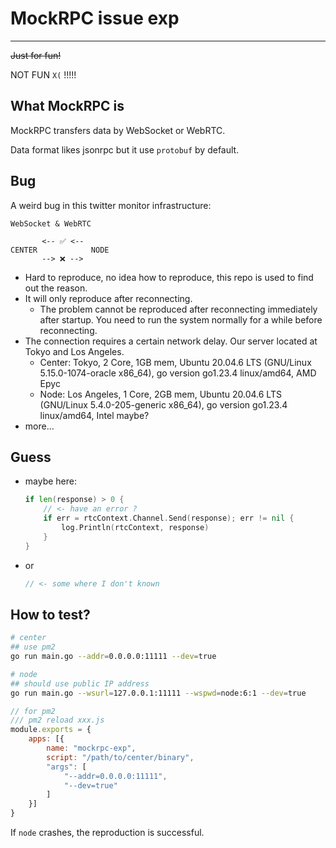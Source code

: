# MockRPC issue exp

---

~~Just for fun!~~

NOT FUN `X(` !!!!!

## What MockRPC is

MockRPC transfers data by WebSocket or WebRTC.

Data format likes jsonrpc but it use `protobuf` by default.

## Bug

A weird bug in this twitter monitor infrastructure:

```plaintext
WebSocket & WebRTC

       <-- ✅ <-- 
CENTER            NODE
       --> ❌ -->

```

- Hard to reproduce, no idea how to reproduce, this repo is used to find out the reason.
- It will only reproduce after reconnecting.
  - The problem cannot be reproduced after reconnecting immediately after startup. You need to run the system normally for a while before reconnecting.
- The connection requires a certain network delay. Our server located at Tokyo and Los Angeles.
  - Center: Tokyo, 2 Core, 1GB mem, Ubuntu 20.04.6 LTS (GNU/Linux 5.15.0-1074-oracle x86_64), go version go1.23.4 linux/amd64, AMD Epyc
  - Node: Los Angeles, 1 Core, 2GB mem, Ubuntu 20.04.6 LTS (GNU/Linux 5.4.0-205-generic x86_64), go version go1.23.4 linux/amd64, Intel maybe?
- more...

## Guess

- maybe here:
  
  ```go
  if len(response) > 0 {
      // <- have an error ?
      if err = rtcContext.Channel.Send(response); err != nil {
          log.Println(rtcContext, response)
      }
  }
  ```

- or

  ```go
  // <- some where I don't known
  ```

## How to test?

```sh
# center
## use pm2
go run main.go --addr=0.0.0.0:11111 --dev=true

# node
## should use public IP address
go run main.go --wsurl=127.0.0.1:11111 --wspwd=node:6:1 --dev=true
```

```javascript
// for pm2
/// pm2 reload xxx.js
module.exports = {
    apps: [{
        name: "mockrpc-exp",
        script: "/path/to/center/binary",
        "args": [
            "--addr=0.0.0.0:11111",
            "--dev=true"
        ]
    }]
}
```

If `node` crashes, the reproduction is successful.
